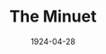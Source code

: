 ---
title: The Minuet
date: 1924-04-28
closing_date: 
layout: productions
featured_image: 
image_caption:
image_credit:
playbill:
category:
Theatre: Theatre Jacksonville
cast:
  A Marquis of France: George Hardee
  A Marchioness of France: Miriam Lee Doggett
  The Jailer: John Doggett, Jr.
crew:
  Director: Kenneth Hunter
  Stage Setting: Dick Grether
  Stage Setting Assistant: Mrs. Henry L. Richmond
understudies:
orchestra:
external_links:
---